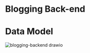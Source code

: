 # Blogging Back-end
# Data Model
![blogging-backend drawio](https://github.com/user-attachments/assets/9c5fbfb9-eb77-4ec7-bfda-2fa7cdc545f6)

